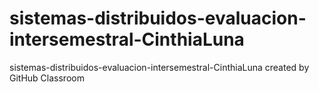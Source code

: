# sistemas-distribuidos-evaluacion-intersemestral-CinthiaLuna
sistemas-distribuidos-evaluacion-intersemestral-CinthiaLuna created by GitHub Classroom
